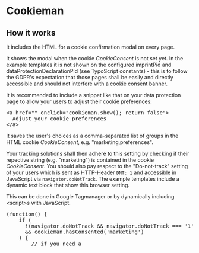 # Cookieman

##  How it works

It includes the HTML for a cookie confirmation modal on every page.

It shows the modal when the cookie *CookieConsent* is not set yet. In the example templates it is not shown on the configured imprintPid and dataProtectionDeclarationPid (see TypoScript constants) - this is to follow the GDPR's expectation that those pages shall be easily and directly accessible and should not interfere with a cookie consent banner. 

It is recommended to include a snippet like that on your data protection page to allow your users to adjust their cookie preferences: 
<pre>
&lt;a href="" onclick="cookieman.show(); return false"&gt;
  Adjust your cookie preferences
&lt;/a&gt;
</pre>

It saves the user's choices as a comma-separated list of groups in the HTML cookie *CookieConsent*, e.g. "marketing,preferences".

Your tracking solutions shall then adhere to this setting by checking if their repective string (e.g. "marketing") is contained in the cookie *CookieConsent*. You should also pay respect to the "Do-not-track" setting of your users which is sent as HTTP-Header `DNT: 1` and accessible in JavaScript via `navigator.doNotTrack`. The example templates include a dynamic text block that show this browser setting.

This can be done in Google Tagmanager or by dynamically including &lt;script&gt;s with JavaScript.

<pre>
(function() {
    if (
      !(navigator.doNotTrack && navigator.doNotTrack === '1') 
      && cookieman.hasConsented('marketing')
    ) {
        // if you need a <script src=""> tag
        var _tagSrc = document.createElement('script')
        _tagSrc.src = 'https://mytrackingthingie.com/anal.js'
        document.head.appendChild(_tagSrc)

        // if you need <script> tag content
        var _tagContent = document.createElement('script')
        _tagContent.textContent = 'alert("some content")'
        document.head.appendChild(_tagContent)
    }
})()
</pre>

You could of course let your server handle that, too (in PHP, TypoScript, e.g.) but this is IMHO overkill and should only be necessary for edge cases.

## Requirements

* If you reimplement your own theme, it has no requirements at all
* for the example HTML templates
  * Bootstrap 3 CSS
  * Bootstrap 3 JavaScript for *collapse*s and *modal*s
  * jQuery

## Installation

### download
from https://extensions.d-mind.de/#dmind/cookieman 

### composer
Add the repository to your composer.json
<pre>
     ...
     "repositories": [
       {
         "type": "composer",
         "url": "https://extensions.d-mind.de"
       }
     ],
     ...
</pre>
Run <code>composer req dmind/cookieman</code>

## Integration

Include the TypoScript and adjust the constants.

It should get loaded automatically on every (except imprint and data protection declaration) page. If it does not, check for errors in a JavaScript console when calling `cookieman.show()` manually.

### Create a new theme
Copy the EXT:cookieman/Resources/ folder to your site package extension and set the `plugin.tx_cookieman.settings.resourcesBasePath` TypoScript constant. Choose a theme name, set it in the constant `plugin.tx_cookieman.settings.theme` and rename the example folders (e.g. bootstrap3-banner) to your name.

Adapt the HTML/CSS/JS as needed. These elements control the functionality:
* <code>&lt;\* data-cookieman-save&gt;</code> - save and close
* <code>&lt;\* data-cookieman-accept-all&gt;</code> - accept all
* <code>&lt;form data-cookieman-form&gt;</code> - the form that contains all checkboxes
* change the checkboxes' <code>name="..."</code> to a value that you expect to find in the CookieConsent when the user consented (in the examples only one group called "marketing" is included)

If you are working a non-Bootstrap environment, you will have to reimplement the methods cookieman.show() and cookieman.hide() (see the example code in `JavaScript/cookieman-theme.js`).

## API

### JavaScript

cookieman.js exposes these methods:

#### *cookieman.showOnce()*: void

> Shows the confirmation modal only when the user preferences in the cookie *CookieConsent* are not yet present. 

#### *cookieman.show()*: void

> Shows the confirmation modal. You can call that from anywhere you need it (e.g. with a link from your data protection declaration page). 
> <pre>
> &lt;a href="" onclick="cookieman.show(); return false"&gt;
>   Cookie settings
> &lt;/a&gt;
> </pre>

#### *cookieman.hide()*: void

> Hides the confirmation modal. 

#### *cookieman.hasConsented(selection)*: Boolean

> Returns true if the user has consented to the given selection, else false. A selection is any name of a checkbox in the popup, e.g. 'marketing'
 
Cookieman also includes the (1kB) cookie library [JavaScript Cookie](https://github.com/js-cookie/js-cookie) that also exposes its API and makes it easier to work with cookies.
